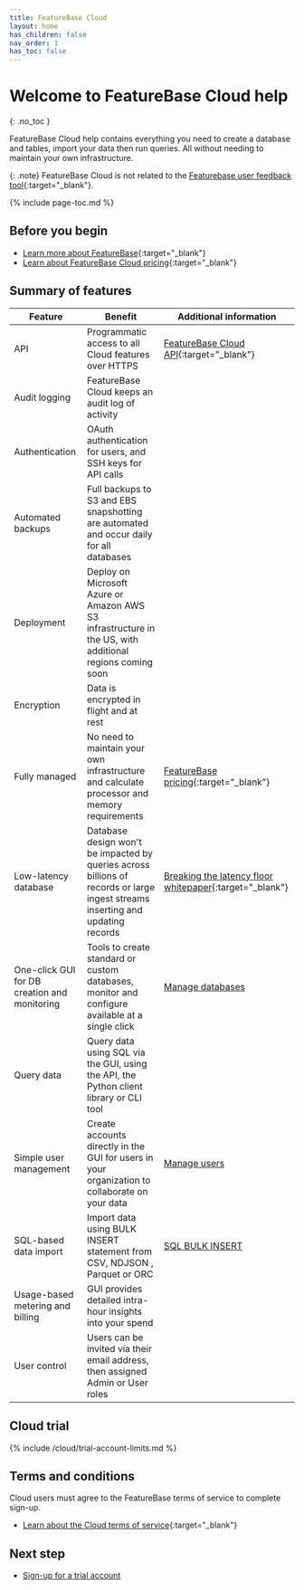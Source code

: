 ```yaml
---
title: FeatureBase Cloud
layout: home
has_children: false
nav_order: 1
has_toc: false
---
```


# Welcome to FeatureBase Cloud help
{: .no_toc }

FeatureBase Cloud help contains everything you need to create a database and tables, import your data then run queries. All without needing to maintain your own infrastructure.

{: .note}
FeatureBase Cloud is not related to the [Featurebase user feedback tool](https://help.featurebase.app/en/){:target="_blank"}.

{% include page-toc.md %}

## Before you begin

* [Learn more about FeatureBase](https://www.featurebase.com/){:target="_blank"}
* [Learn about FeatureBase Cloud pricing](https://www.featurebase.com/pricing){:target="_blank"}

## Summary of features

| Feature | Benefit | Additional information |
|---|---|---|
| API | Programmatic access to all Cloud features over HTTPS | [FeatureBase Cloud API](https://api-docs-featurebase-cloud.redoc.ly/){:target="_blank"} |
| Audit logging | FeatureBase Cloud keeps an audit log of activity |  |
| Authentication | OAuth authentication for users, and SSH keys for API calls |  |
| Automated backups | Full backups to S3 and EBS snapshotting are automated and occur daily for all databases |  |
| Deployment | Deploy on Microsoft Azure or Amazon AWS S3 infrastructure in the US, with additional regions coming soon |  |
| Encryption | Data is encrypted in flight and at rest |
| Fully managed | No need to maintain your own infrastructure and calculate processor and memory requirements | [FeatureBase pricing](https://www.featurebase.com/pricing){:target="_blank"} |
| Low-latency database | Database design won't be impacted by queries across billions of records or large ingest streams inserting and updating records | [Breaking the latency floor whitepaper](https://www.featurebase.com/blog/breaking-the-latency-floor-white-paper){:target="_blank"} |
| One-click GUI for DB creation and monitoring | Tools to create standard or custom databases, monitor and configure available at a single click | [Manage databases](/docs/cloud/cloud-databases/cloud-db-manage) |
| Query data | Query data using SQL via the GUI, using the API, the Python client library or CLI tool |  |
| Simple user management | Create accounts directly in the GUI for users in your organization to collaborate on your data | [Manage users](/docs/cloud/cloud-users/cloud-users-manage) |
| SQL-based data import | Import data using BULK INSERT statement from CSV, NDJSON , Parquet or ORC | [SQL BULK INSERT](/docs/sql-guide/statements/statement-insert-bulk) |
| Usage-based metering and billing | GUI provides detailed intra-hour insights into your spend |  |
| User control | Users can be invited via their email address, then assigned Admin or User roles |  |

## Cloud trial

{% include /cloud/trial-account-limits.md %}

## Terms and conditions

Cloud users must agree to the FeatureBase terms of service to complete sign-up.

* [Learn about the Cloud terms of service](https://www.featurebase.com/cloud-terms){:target="_blank"}

## Next step

* [Sign-up for a trial account](/docs/cloud/cloud-signup)
